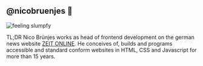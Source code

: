## @nicobruenjes 🤬

![feeling slumpfy](https://couchblog.de/images/IMG_0709.jpg)

TL;DR Nico Brünjes works as head of frontend development on the german news website [ZEIT ONLINE](https://www.zeit.de). He conceives of, builds and programs  accessible and standard conform websites in HTML, CSS and Javascript for more than 15 years.

<!--
**codecandies/codecandies** is a ✨ _special_ ✨ repository because its `README.md` (this file) appears on your GitHub profile.

Here are some ideas to get you started:

- 🔭 I’m currently working on ...
- 🌱 I’m currently learning ...
- 👯 I’m looking to collaborate on ...
- 🤔 I’m looking for help with ...
- 💬 Ask me about ...
- 📫 How to reach me: ...
- 😄 Pronouns: ...
- ⚡ Fun fact: ...
-->
